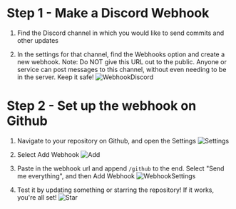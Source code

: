 # Step 1 - Make a Discord Webhook
1. Find the Discord channel in which you would like to send commits and other updates

2. In the settings for that channel, find the Webhooks option and create a new webhook. Note: Do NOT give this URL out to the public. Anyone or service can post messages to this channel, without even needing to be in the server. Keep it safe!
![WebhookDiscord](http://i.imgur.com/PZE2wFu.png)

# Step 2 - Set up the webhook on Github
1. Navigate to your repository on Github, and open the Settings
![Settings](http://i.imgur.com/4GNq1lu.png)

2. Select Add Webhook
![Add](http://i.imgur.com/ZvrBQdi.png)

3. Paste in the webhook url and append `/github` to the end. Select "Send me everything", and then Add Webhook
![WebhookSettings](http://i.imgur.com/mrf8Qmj.png)

4. Test it by updating something or starring the repository! If it works, you're all set!
![Star](http://i.imgur.com/ABlwTLf.png)